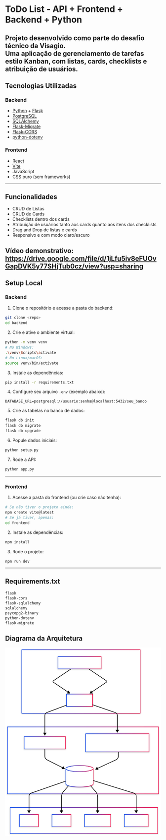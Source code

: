 
# ToDo List - API + Frontend + Backend + Python

Projeto desenvolvido como parte do **desafio técnico da Visagio**.  
Uma aplicação de gerenciamento de tarefas estilo Kanban, com listas, cards, checklists e atribuição de usuários.
---

## Tecnologias Utilizadas

### Backend
- [Python](https://www.python.org/) + [Flask](https://flask.palletsprojects.com/)
- [PostgreSQL](https://www.postgresql.org/)
- [SQLAlchemy](https://www.sqlalchemy.org/)
- [Flask-Migrate](https://flask-migrate.readthedocs.io/)
- [Flask-CORS](https://flask-cors.readthedocs.io/)
- [python-dotenv](https://pypi.org/project/python-dotenv/)

### Frontend
- [React](https://react.dev/)
- [Vite](https://vitejs.dev/)
- JavaScript
- CSS puro (sem frameworks)

---

## Funcionalidades
- CRUD de Listas
- CRUD de Cards
- Checklists dentro dos cards
- Atribuição de usuários tanto aos cards quanto aos itens dos checklists
- Drag and Drop de listas e cards
- Responsivo e com modo claro/escuro


Vídeo demonstrativo:
https://drive.google.com/file/d/1jLfu5iv8eFUOvGapDVK5y77SHjTub0cz/view?usp=sharing
---

## Setup Local

### Backend

1. Clone o repositório e acesse a pasta do backend:

```bash
git clone <repo>
cd backend
```

2. Crie e ative o ambiente virtual:

```bash
python -m venv venv
# No Windows:
.\venv\Scripts\activate
# No Linux/macOS:
source venv/bin/activate
```

3. Instale as dependências:

```bash
pip install -r requirements.txt
```

4. Configure seu arquivo `.env` (exemplo abaixo):

```env
DATABASE_URL=postgresql://usuario:senha@localhost:5432/seu_banco
```

5. Crie as tabelas no banco de dados:

```bash
flask db init
flask db migrate
flask db upgrade
```

6. Popule dados iniciais:

```bash
python setup.py
```

7. Rode a API:

```bash
python app.py
```

---

### Frontend

1. Acesse a pasta do frontend (ou crie caso não tenha):

```bash
# Se não tiver o projeto ainda:
npm create vite@latest
# Se já tiver, apenas:
cd frontend
```

2. Instale as dependências:

```bash
npm install
```

3. Rode o projeto:

```bash
npm run dev
```

---

## Requirements.txt

```plaintext
flask
flask-cors
flask-sqlalchemy
sqlalchemy
psycopg2-binary
python-dotenv
flask-migrate
```


##  Diagrama da Arquitetura

![Diagrama da Arquitetura](./diagrama.svg)
